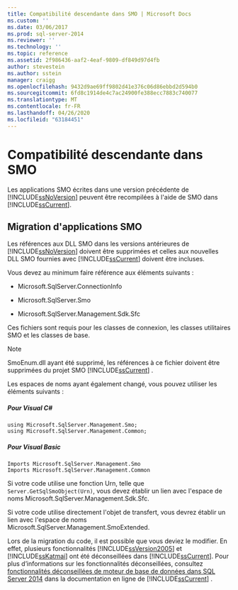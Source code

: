 ```yaml
---
title: Compatibilité descendante dans SMO | Microsoft Docs
ms.custom: ''
ms.date: 03/06/2017
ms.prod: sql-server-2014
ms.reviewer: ''
ms.technology: ''
ms.topic: reference
ms.assetid: 2f986436-aaf2-4eaf-9809-df849d97d4fb
author: stevestein
ms.author: sstein
manager: craigg
ms.openlocfilehash: 9432d9ae69ff9802d41e376c06d86ebbd2d594b0
ms.sourcegitcommit: 6fd8c1914de4c7ac24900fe388ecc7883c740077
ms.translationtype: MT
ms.contentlocale: fr-FR
ms.lasthandoff: 04/26/2020
ms.locfileid: "63184451"
---
```

# <a name="backward-compatibility-in-smo"></a>Compatibilité descendante dans SMO
  Les applications SMO écrites dans une version précédente de [!INCLUDE[ssNoVersion](../../includes/ssnoversion-md.md)] peuvent être recompilées à l'aide de SMO dans [!INCLUDE[ssCurrent](../../includes/sscurrent-md.md)].  
  
## <a name="migrating-smo-applications"></a>Migration d'applications SMO  
 Les références aux DLL SMO dans les versions antérieures de [!INCLUDE[ssNoVersion](../../includes/ssnoversion-md.md)] doivent être supprimées et celles aux nouvelles DLL SMO fournies avec [!INCLUDE[ssCurrent](../../includes/sscurrent-md.md)] doivent être incluses.  
  
 Vous devez au minimum faire référence aux éléments suivants :  
  
-   Microsoft.SqlServer.ConnectionInfo  
  
-   Microsoft.SqlServer.Smo  
  
-   Microsoft.SqlServer.Management.Sdk.Sfc  
  
 Ces fichiers sont requis pour les classes de connexion, les classes utilitaires SMO et les classes de base.  
  
> [!NOTE]  
>  SmoEnum.dll ayant été supprimé, les références à ce fichier doivent être supprimées du projet SMO [!INCLUDE[ssCurrent](../../includes/sscurrent-md.md)] .  
  
 Les espaces de noms ayant également changé, vous pouvez utiliser les éléments suivants :  
  
##### <a name="for-visual-c"></a>Pour Visual C#  
  
```  
using Microsoft.SqlServer.Management.Smo;  
using Microsoft.SqlServer.Management.Common;  
```  
  
##### <a name="for-visual-basic"></a>Pour Visual Basic  
  
```  
Imports Microsoft.SqlServer.Management.Smo  
Imports Microsoft.SqlServer.Management.Common  
```  
  
 Si votre code utilise une fonction Urn, telle que `Server.GetSqlSmoObject(Urn)`, vous devez établir un lien avec l'espace de noms Microsoft.SqlServer.Management.Sdk.Sfc.  
  
 Si votre code utilise directement l'objet de transfert, vous devrez établir un lien avec l'espace de noms Microsoft.SqlServer.Management.SmoExtended.  
  
 Lors de la migration du code, il est possible que vous deviez le modifier. En effet, plusieurs fonctionnalités [!INCLUDE[ssVersion2005](../../includes/ssversion2005-md.md)] et [!INCLUDE[ssKatmai](../../includes/sskatmai-md.md)] ont été déconseillées dans [!INCLUDE[ssCurrent](../../includes/sscurrent-md.md)]. Pour plus d’informations sur les fonctionnalités déconseillées, consultez [fonctionnalités déconseillées de moteur de base de données dans SQL Server 2014](../../database-engine/deprecated-database-engine-features-in-sql-server-2016.md) dans la documentation en ligne de [!INCLUDE[ssCurrent](../../includes/sscurrent-md.md)] .  
  
  
